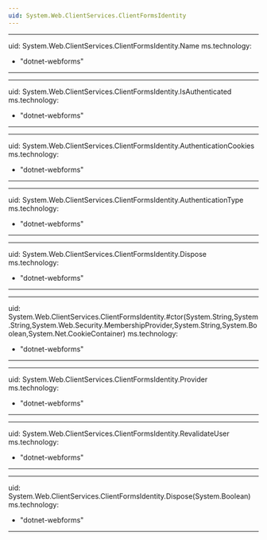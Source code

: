 ```yaml
---
uid: System.Web.ClientServices.ClientFormsIdentity
---
```


---
uid: System.Web.ClientServices.ClientFormsIdentity.Name
ms.technology: 
  - "dotnet-webforms"
---

---
uid: System.Web.ClientServices.ClientFormsIdentity.IsAuthenticated
ms.technology: 
  - "dotnet-webforms"
---

---
uid: System.Web.ClientServices.ClientFormsIdentity.AuthenticationCookies
ms.technology: 
  - "dotnet-webforms"
---

---
uid: System.Web.ClientServices.ClientFormsIdentity.AuthenticationType
ms.technology: 
  - "dotnet-webforms"
---

---
uid: System.Web.ClientServices.ClientFormsIdentity.Dispose
ms.technology: 
  - "dotnet-webforms"
---

---
uid: System.Web.ClientServices.ClientFormsIdentity.#ctor(System.String,System.String,System.Web.Security.MembershipProvider,System.String,System.Boolean,System.Net.CookieContainer)
ms.technology: 
  - "dotnet-webforms"
---

---
uid: System.Web.ClientServices.ClientFormsIdentity.Provider
ms.technology: 
  - "dotnet-webforms"
---

---
uid: System.Web.ClientServices.ClientFormsIdentity.RevalidateUser
ms.technology: 
  - "dotnet-webforms"
---

---
uid: System.Web.ClientServices.ClientFormsIdentity.Dispose(System.Boolean)
ms.technology: 
  - "dotnet-webforms"
---
